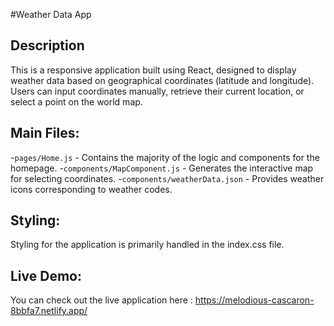 #Weather Data App
## Description
This is a responsive application built using React, designed to display weather data based on geographical coordinates (latitude and longitude). Users can input coordinates manually, retrieve their current location, or select a point on the world map.

## Main Files:
-`pages/Home.js` - Contains the majority of the logic and components for the homepage.
-`components/MapComponent.js` - Generates the interactive map for selecting coordinates.
-`components/weatherData.json` - Provides weather icons corresponding to weather codes.

## Styling:
Styling for the application is primarily handled in the index.css file.

## Live Demo:
You can check out the live application here : https://melodious-cascaron-8bbfa7.netlify.app/
